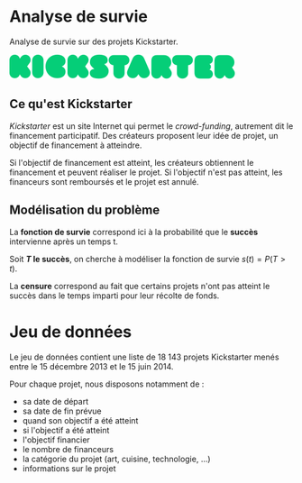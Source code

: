 # Analyse de survie

Analyse de survie sur des projets Kickstarter.

![Logo Kickstarter](img/kickstarter-logo.svg)

## Ce qu'est Kickstarter

_Kickstarter_ est un site Internet qui permet le _crowd-funding_, autrement dit le financement participatif. Des créateurs proposent leur idée de projet, un objectif de financement à atteindre.

Si l'objectif de financement est atteint, les créateurs obtiennent le financement et peuvent réaliser le projet. Si l'objectif n'est pas atteint, les financeurs sont remboursés et le projet est annulé.

## Modélisation du problème

La **fonction de survie** correspond ici à la probabilité que le **succès** intervienne après un temps t.

Soit **$T$ le succès**, on cherche à modéliser la fonction de survie $s(t) = P(T > t)$.

La **censure** correspond au fait que certains projets n'ont pas atteint le succès dans le temps imparti pour leur récolte de fonds.

# Jeu de données

Le jeu de données contient une liste de 18 143 projets Kickstarter menés entre le 15 décembre 2013 et le 15 juin 2014.

Pour chaque projet, nous disposons notamment de :
- sa date de départ
- sa date de fin prévue
- quand son objectif a été atteint
- si l'objectif a été atteint
- l'objectif financier
- le nombre de financeurs
- la catégorie du projet (art, cuisine, technologie, ...)
- informations sur le projet

